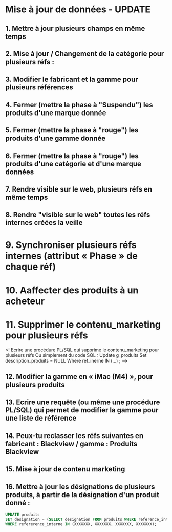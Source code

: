 # Mise à jour de données - UPDATE

## 1. Mettre à jour plusieurs champs en même temps
<!--
Tester une requête de type update où on met à jour plusieurs champs. Ex :

Update table g_produits

Set idMan = ‘1263’, iRange = ‘27454’

Where id in (val1, val2, val3, val4,…) ;
-->

## 2. Mise à jour / Changement de la catégorie pour plusieurs réfs :

## 3. Modifier le fabricant et la gamme pour plusieurs références
<!--
Hello Gp,

Merci de mettre les ref sous la marque et logo Philips .

STG
-->

## 4. Fermer (mettre la phase à "Suspendu") les produits d'une marque donnée
<!-- soit PL/SQL
soit SQL : utiliser un CTE ou une "Temporary Table"
-->

## 5. Fermer (mettre la phase à "rouge") les produits d'une gamme donnée

## 6. Fermer (mettre la phase à "rouge") les produits d'une catégorie et d'une marque données

## 7. Rendre visible sur le web, plusieurs réfs en même temps

## 8. Rendre "visible sur le web" toutes les réfs internes créées la veille

# 9. Synchroniser plusieurs réfs internes (attribut « Phase » de chaque réf)
<!-- Update ou PL/SQL
Synchroniser plusieurs réfs internes (attribut « Phase » de chaque réf) : 
La méthode manuelle : 
TMS : Aller sur chaque réf et cliquer sur 
  
Attends le message vert de confirmation
-->

# 10. Aaffecter des produits à un acheteur
<!--
Situation : un acheteur J.G. décide de quitter l’entreprise. Le directeur des achats S.S.  souhaite transférer les produits jusqu’alors sous la responsabilité de J.G. vers d’autres acheteurs.
L’affectation des réfs à un acheteur se fait par « marque et gamme » ou simplement par Gamme (car cette dernière contient l’information sur la marque)
Note : voici quelques tables de la BDD : utilisateurs (exemple : acheteurs), produits, gammes, categories
L’affectation d’un employeur en tant qu’acheteur pour une marque-gamme donnée, se fait soit par ajout dans la table être_acheteur (dans le cas où on souhaite garder en mémoire la liste des anciens acheteurs), 
soit par modification de l’employé dans la table être_acheteur.
Rappel de la structure d’un enregistrement dans la table être_acheteur : 
employé – marque – gamme – date
-->

# 11. Supprimer le contenu_marketing pour plusieurs réfs
<!
Ecrire une procédure PL/SQL qui supprime le contenu_marketing pour plusieurs réfs
Ou simplement du code SQL :
Update g_produits
Set description_produits = NULL
Where ref_inerne IN (…) ;
-->
## 12. Modifier la gamme en « iMac (M4) », pour plusieurs produits

<!--
7512751

7512752

7512753

7512754

7512755
-->

## 13. Ecrire une requête (ou même une procédure PL/SQL) qui permet de modifier la gamme pour une liste de référence

## 14. Peux-tu reclasser les réfs suivantes en fabricant : Blackview / gamme : Produits Blackview
<!-- 
30017842
30040186
30056307
30064315
30064400
-->

## 15. Mise à jour de contenu marketing
<!--
Recopier / Dupliquer le contenu marketing (descriptif produit) d’une réf, sur plusieurs autres réfs.
Ou avec SQL (à tester)
```sql
UPDATE produits
SET descriptif_produit = (
                          SELECT descriptif_produit
                          FROM produits
                          WHERE reference_interne = XXXXXX
                          )
WHERE reference_interne = XXXXXXX
```

Il est aussi possible d'utiliser PL/SQL : voir fichier...
-->

<!--
# Intéressant ...
Il faudrait suprrimer la mention "jusqu’à" sur les désignaitons de plusieurs réfs
-->

<!--
## 17. Mettre du contenu dans une balise HTML <p>...</p>

Pour toutes les réf qui ont les données "Description Existante" identiques à "Description CNET"; et dont le contenu textuel n'est pas entouré de la balise HTML <p>...</p> : 

écrire un code SQL qui : 
- soit récupérer le contenu, l'entourer dans la balise <p>...</p>, puis le charger
- soit écrire : <p> de texte et </p> en fin de texte
Je penche pour la première option.
-->

## 16. Mettre à jour les désignations de plusieurs produits, à partir de la désignation d'un produit donné :
```sql
UPDATE produits
SET designation = (SELECT designation FROM produits WHERE reference_interne = 7512536)
WHERE refererence_interne IN (XXXXXXX, XXXXXXX, XXXXXXX, XXXXXXX);
```



